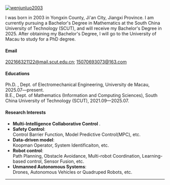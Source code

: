 

[![wenjunluo2003](https://img.shields.io/badge/wenjunluo2003-github-blue?logo=github)]([https://github.com/senli1073](https://wenjunluo2003.github.io/))

I was born in 2003 in Yongxin County, Ji'an City, Jiangxi Province. I am currently pursuing a Bachelor's Degree in Mathematics at the South China University of Technology (SCUT), and will receive my Bachelor's Degree in 2025. After obtaining my Bachelor's Degree, I will go to the University of Macau to study for a PhD degree.
#### Email
202166321122@mail.scut.edu.cn; 15070693073@163.com

#### Educations
Ph.D. , Dept. of  Electromechanical Engineering, University de Macau, 2025.07—present.\
B.E., Dept. of Mathematics (Information and Computing Sciences), South China University of Technology (SCUT), 2021.09—2025.07.

#### Research Interests
- <b> Multi-Intelligence Collaborative Control </b>.<br>
- <b> Safety Control</b>:<br>
  Control Barrier Function, Model Predictive Control(MPC), etc.
- <b> Data-driven model</b>:<br>
  Koopman Operator, System Identificaiton, etc.
- <b> Robot control</b>:<br>
  Path Planning, Obstacle Avoidance, Multi-robot Coordination, Learning-based control, Sensor Fusion, etc.
- <b> Unmanned Autonomous Systems</b>:<br>
  Drones, Autonomous Vehicles or Quadruped Robots, etc.
---

